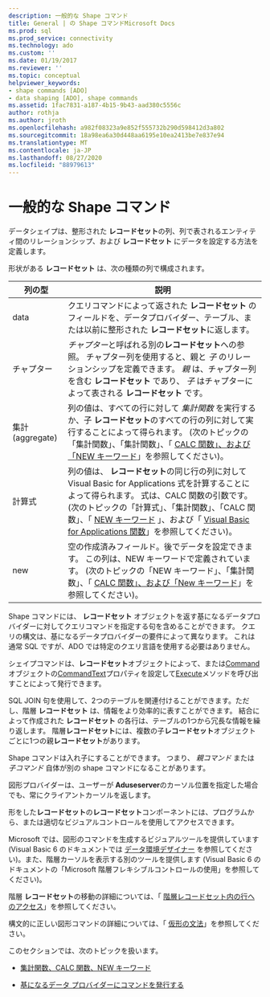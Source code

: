 ```yaml
---
description: 一般的な Shape コマンド
title: General | の Shape コマンドMicrosoft Docs
ms.prod: sql
ms.prod_service: connectivity
ms.technology: ado
ms.custom: ''
ms.date: 01/19/2017
ms.reviewer: ''
ms.topic: conceptual
helpviewer_keywords:
- shape commands [ADO]
- data shaping [ADO], shape commands
ms.assetid: 1fac7831-a187-4b15-9b43-aad380c5556c
author: rothja
ms.author: jroth
ms.openlocfilehash: a982f08323a9e852f555732b290d598412d3a802
ms.sourcegitcommit: 18a98ea6a30d448aa6195e10ea2413be7e837e94
ms.translationtype: MT
ms.contentlocale: ja-JP
ms.lasthandoff: 08/27/2020
ms.locfileid: "88979613"
---
```

# <a name="shape-commands-in-general"></a>一般的な Shape コマンド
データシェイプは、整形された **レコードセット**の列、列で表されるエンティティ間のリレーションシップ、および **レコードセット** にデータを設定する方法を定義します。  
  
 形状がある **レコードセット** は、次の種類の列で構成されます。  
  
|列の型|説明|  
|-----------------|-----------------|  
|data|クエリコマンドによって返された **レコードセット** のフィールドを、データプロバイダー、テーブル、または以前に整形された **レコードセット**に返します。|  
|チャプター|*チャプター*と呼ばれる別の**レコードセット**への参照。 チャプター列を使用すると、親と *子* のリレーションシップを定義できます。 *親* は、チャプター列を含む **レコードセット** であり、 *子* はチャプターによって表される **レコードセット** です。|  
|集計 (aggregate)|列の値は、すべての行に対して *集計関数* を実行するか、子 **レコードセット**のすべての行の列に対して実行することによって得られます。 (次のトピックの「集計関数」、「集計関数」、「 [CALC 関数」、および「NEW キーワード](../../../ado/guide/data/aggregate-functions-the-calc-function-and-the-new-keyword.md)」を参照してください)。|  
|計算式|列の値は、 **レコードセット**の同じ行の列に対して Visual Basic for Applications 式を計算することによって得られます。 式は、CALC 関数の引数です。 (次のトピックの「計算式」、「集計関数」、「CALC 関数」、「 [NEW キーワード](../../../ado/guide/data/aggregate-functions-the-calc-function-and-the-new-keyword.md) 」、および「 [Visual Basic for Applications 関数](../../../ado/guide/data/visual-basic-for-applications-functions.md)」を参照してください)。|  
|new|空の作成済みフィールド。後でデータを設定できます。 この列は、NEW キーワードで定義されています。 (次のトピックの「NEW キーワード」、「集計関数」、「 [CALC 関数」、および「New キーワード](../../../ado/guide/data/aggregate-functions-the-calc-function-and-the-new-keyword.md)」を参照してください)。|  
  
 Shape コマンドには、 **レコードセット** オブジェクトを返す基になるデータプロバイダーに対してクエリコマンドを指定する句を含めることができます。 クエリの構文は、基になるデータプロバイダーの要件によって異なります。 これは通常 SQL ですが、ADO では特定のクエリ言語を使用する必要はありません。  
  
 シェイプコマンドは、**レコードセット**オブジェクトによって、または[Command](../../../ado/reference/ado-api/command-object-ado.md)オブジェクトの[CommandText](../../../ado/reference/ado-api/commandtext-property-ado.md)プロパティを設定して[Execute](../../../ado/reference/ado-api/execute-method-ado-command.md)メソッドを呼び出すことによって発行できます。  
  
 SQL JOIN 句を使用して、2つのテーブルを関連付けることができます。ただし、階層 **レコードセット** は、情報をより効率的に表すことができます。 結合によって作成された **レコードセット** の各行は、テーブルの1つから冗長な情報を繰り返します。 階層**レコードセット**には、複数の子**レコードセット**オブジェクトごとに1つの親**レコードセット**があります。  
  
 Shape コマンドは入れ子にすることができます。 つまり、 *親コマンド* または *子コマンド* 自体が別の shape コマンドになることがあります。  
  
 図形プロバイダーは、ユーザーが **Aduseserver**のカーソル位置を指定した場合でも、常にクライアントカーソルを返します。  
  
 形をした**レコードセット**の**レコードセット**コンポーネントには、プログラムから、または適切なビジュアルコントロールを使用してアクセスできます。  
  
 Microsoft では、図形のコマンドを生成するビジュアルツールを提供しています (Visual Basic 6 のドキュメントでは [データ環境デザイナー](https://go.microsoft.com/fwlink/?LinkId=5689) を参照してください)。また、階層カーソルを表示する別のツールを提供します (Visual Basic 6 のドキュメントの「Microsoft 階層フレキシブルコントロールの使用」を参照してください)。  
  
 階層 **レコードセット**の移動の詳細については、「 [階層レコードセット内の行へのアクセス](../../../ado/guide/data/accessing-rows-in-a-hierarchical-recordset.md)」を参照してください。  
  
 構文的に正しい図形コマンドの詳細については、「 [仮形の文法](../../../ado/guide/data/formal-shape-grammar.md)」を参照してください。  
  
 このセクションでは、次のトピックを扱います。  
  
-   [集計関数、CALC 関数、NEW キーワード](../../../ado/guide/data/aggregate-functions-the-calc-function-and-the-new-keyword.md)  
  
-   [基になるデータ プロバイダーにコマンドを発行する](../../../ado/guide/data/issuing-commands-to-the-underlying-data-provider.md)
